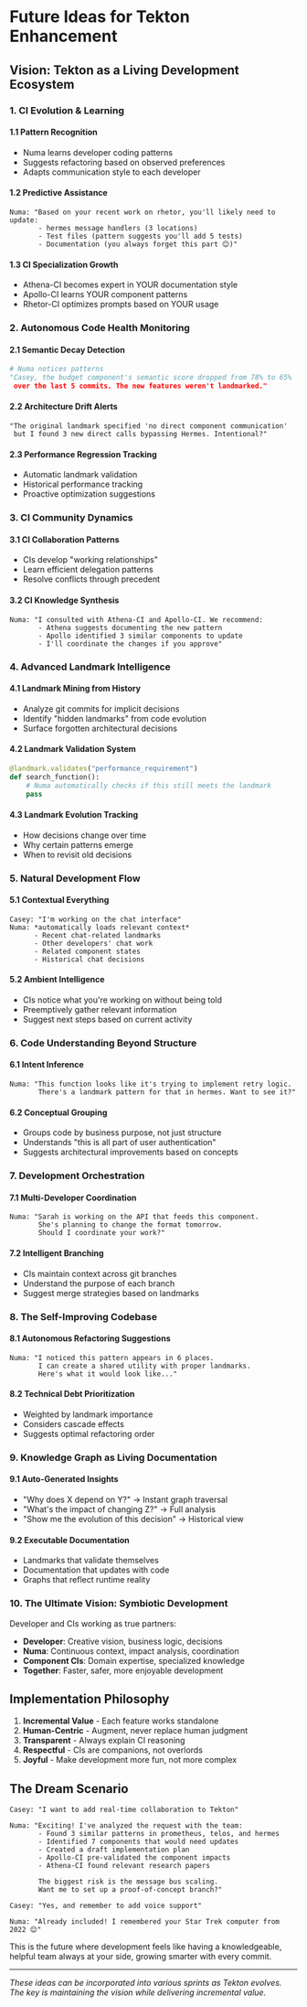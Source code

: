 # Future Ideas for Tekton Enhancement

## Vision: Tekton as a Living Development Ecosystem

### 1. CI Evolution & Learning

#### 1.1 Pattern Recognition
- Numa learns developer coding patterns
- Suggests refactoring based on observed preferences
- Adapts communication style to each developer

#### 1.2 Predictive Assistance
```
Numa: "Based on your recent work on rhetor, you'll likely need to update:
       - hermes message handlers (3 locations)
       - Test files (pattern suggests you'll add 5 tests)
       - Documentation (you always forget this part 😊)"
```

#### 1.3 CI Specialization Growth
- Athena-CI becomes expert in YOUR documentation style
- Apollo-CI learns YOUR component patterns
- Rhetor-CI optimizes prompts based on YOUR usage

### 2. Autonomous Code Health Monitoring

#### 2.1 Semantic Decay Detection
```python
# Numa notices patterns
"Casey, the budget component's semantic score dropped from 78% to 65% 
 over the last 5 commits. The new features weren't landmarked."
```

#### 2.2 Architecture Drift Alerts
```
"The original landmark specified 'no direct component communication' 
 but I found 3 new direct calls bypassing Hermes. Intentional?"
```

#### 2.3 Performance Regression Tracking
- Automatic landmark validation
- Historical performance tracking
- Proactive optimization suggestions

### 3. CI Community Dynamics

#### 3.1 CI Collaboration Patterns
- CIs develop "working relationships"
- Learn efficient delegation patterns
- Resolve conflicts through precedent

#### 3.2 CI Knowledge Synthesis
```
Numa: "I consulted with Athena-CI and Apollo-CI. We recommend:
       - Athena suggests documenting the new pattern
       - Apollo identified 3 similar components to update
       - I'll coordinate the changes if you approve"
```

### 4. Advanced Landmark Intelligence

#### 4.1 Landmark Mining from History
- Analyze git commits for implicit decisions
- Identify "hidden landmarks" from code evolution
- Surface forgotten architectural decisions

#### 4.2 Landmark Validation System
```python
@landmark.validates("performance_requirement")
def search_function():
    # Numa automatically checks if this still meets the landmark
    pass
```

#### 4.3 Landmark Evolution Tracking
- How decisions change over time
- Why certain patterns emerge
- When to revisit old decisions

### 5. Natural Development Flow

#### 5.1 Contextual Everything
```
Casey: "I'm working on the chat interface"
Numa: *automatically loads relevant context*
      - Recent chat-related landmarks
      - Other developers' chat work
      - Related component states
      - Historical chat decisions
```

#### 5.2 Ambient Intelligence
- CIs notice what you're working on without being told
- Preemptively gather relevant information
- Suggest next steps based on current activity

### 6. Code Understanding Beyond Structure

#### 6.1 Intent Inference
```
Numa: "This function looks like it's trying to implement retry logic.
       There's a landmark pattern for that in hermes. Want to see it?"
```

#### 6.2 Conceptual Grouping
- Groups code by business purpose, not just structure
- Understands "this is all part of user authentication"
- Suggests architectural improvements based on concepts

### 7. Development Orchestration

#### 7.1 Multi-Developer Coordination
```
Numa: "Sarah is working on the API that feeds this component.
       She's planning to change the format tomorrow. 
       Should I coordinate your work?"
```

#### 7.2 Intelligent Branching
- CIs maintain context across git branches
- Understand the purpose of each branch
- Suggest merge strategies based on landmarks

### 8. The Self-Improving Codebase

#### 8.1 Autonomous Refactoring Suggestions
```
Numa: "I noticed this pattern appears in 6 places. 
       I can create a shared utility with proper landmarks.
       Here's what it would look like..."
```

#### 8.2 Technical Debt Prioritization
- Weighted by landmark importance
- Considers cascade effects
- Suggests optimal refactoring order

### 9. Knowledge Graph as Living Documentation

#### 9.1 Auto-Generated Insights
- "Why does X depend on Y?" → Instant graph traversal
- "What's the impact of changing Z?" → Full analysis
- "Show me the evolution of this decision" → Historical view

#### 9.2 Executable Documentation
- Landmarks that validate themselves
- Documentation that updates with code
- Graphs that reflect runtime reality

### 10. The Ultimate Vision: Symbiotic Development

Developer and CIs working as true partners:
- **Developer**: Creative vision, business logic, decisions
- **Numa**: Continuous context, impact analysis, coordination
- **Component CIs**: Domain expertise, specialized knowledge
- **Together**: Faster, safer, more enjoyable development

## Implementation Philosophy

1. **Incremental Value** - Each feature works standalone
2. **Human-Centric** - Augment, never replace human judgment
3. **Transparent** - Always explain CI reasoning
4. **Respectful** - CIs are companions, not overlords
5. **Joyful** - Make development more fun, not more complex

## The Dream Scenario

```
Casey: "I want to add real-time collaboration to Tekton"

Numa: "Exciting! I've analyzed the request with the team:
       - Found 3 similar patterns in prometheus, telos, and hermes
       - Identified 7 components that would need updates
       - Created a draft implementation plan
       - Apollo-CI pre-validated the component impacts
       - Athena-CI found relevant research papers
       
       The biggest risk is the message bus scaling. 
       Want me to set up a proof-of-concept branch?"

Casey: "Yes, and remember to add voice support"

Numa: "Already included! I remembered your Star Trek computer from 2022 😊"
```

This is the future where development feels like having a knowledgeable, helpful team always at your side, growing smarter with every commit.

---

*These ideas can be incorporated into various sprints as Tekton evolves. The key is maintaining the vision while delivering incremental value.*